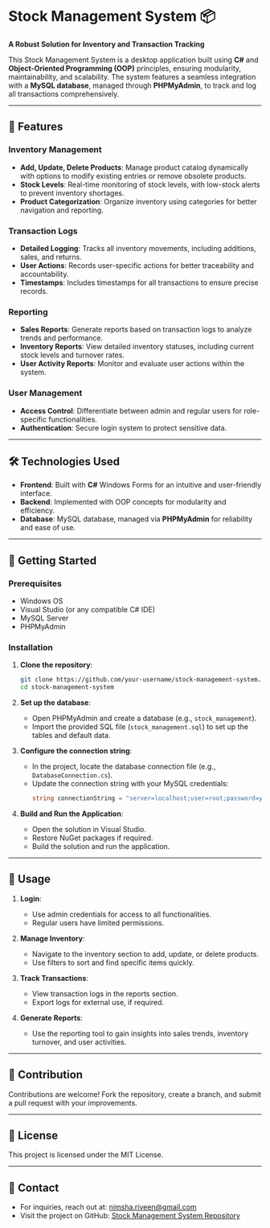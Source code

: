 
# Stock Management System 📦

**A Robust Solution for Inventory and Transaction Tracking**  

This Stock Management System is a desktop application built using **C#** and **Object-Oriented Programming (OOP)** principles, ensuring modularity, maintainability, and scalability. The system features a seamless integration with a **MySQL database**, managed through **PHPMyAdmin**, to track and log all transactions comprehensively.

---

## 🌟 Features

### **Inventory Management**
- **Add, Update, Delete Products**: Manage product catalog dynamically with options to modify existing entries or remove obsolete products.
- **Stock Levels**: Real-time monitoring of stock levels, with low-stock alerts to prevent inventory shortages.
- **Product Categorization**: Organize inventory using categories for better navigation and reporting.

### **Transaction Logs**
- **Detailed Logging**: Tracks all inventory movements, including additions, sales, and returns.
- **User Actions**: Records user-specific actions for better traceability and accountability.
- **Timestamps**: Includes timestamps for all transactions to ensure precise records.

### **Reporting**
- **Sales Reports**: Generate reports based on transaction logs to analyze trends and performance.
- **Inventory Reports**: View detailed inventory statuses, including current stock levels and turnover rates.
- **User Activity Reports**: Monitor and evaluate user actions within the system.

### **User Management**
- **Access Control**: Differentiate between admin and regular users for role-specific functionalities.
- **Authentication**: Secure login system to protect sensitive data.

---

## 🛠️ Technologies Used
- **Frontend**: Built with **C#** Windows Forms for an intuitive and user-friendly interface.
- **Backend**: Implemented with OOP concepts for modularity and efficiency.
- **Database**: MySQL database, managed via **PHPMyAdmin** for reliability and ease of use.

---

## 📌 Getting Started  

### **Prerequisites**  
- Windows OS  
- Visual Studio (or any compatible C# IDE)  
- MySQL Server  
- PHPMyAdmin  

### **Installation**
1. **Clone the repository**:  
   ```bash
   git clone https://github.com/your-username/stock-management-system.git  
   cd stock-management-system  
   ```  

2. **Set up the database**:  
   - Open PHPMyAdmin and create a database (e.g., `stock_management`).  
   - Import the provided SQL file (`stock_management.sql`) to set up the tables and default data.  

3. **Configure the connection string**:  
   - In the project, locate the database connection file (e.g., `DatabaseConnection.cs`).  
   - Update the connection string with your MySQL credentials:  
     ```csharp
     string connectionString = "server=localhost;user=root;password=your_password;database=stock_management;";
     ```

4. **Build and Run the Application**:  
   - Open the solution in Visual Studio.  
   - Restore NuGet packages if required.  
   - Build the solution and run the application.  

---

## 📖 Usage
1. **Login**:  
   - Use admin credentials for access to all functionalities.  
   - Regular users have limited permissions.  

2. **Manage Inventory**:  
   - Navigate to the inventory section to add, update, or delete products.  
   - Use filters to sort and find specific items quickly.  

3. **Track Transactions**:  
   - View transaction logs in the reports section.  
   - Export logs for external use, if required.  

4. **Generate Reports**:  
   - Use the reporting tool to gain insights into sales trends, inventory turnover, and user activities.

---

## 🤝 Contribution
Contributions are welcome! Fork the repository, create a branch, and submit a pull request with your improvements.

---

## 📜 License
This project is licensed under the MIT License.

---

## 📧 Contact
- For inquiries, reach out at: nimsha.riveen@gmail.com  
- Visit the project on GitHub: [Stock Management System Repository](https://github.com/your-username/stock-management-system)
